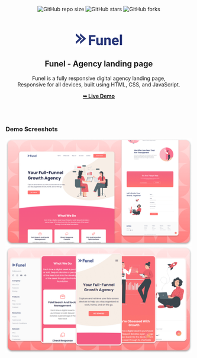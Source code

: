 <div align="center">
  
  ![GitHub repo size](https://img.shields.io/github/repo-size/AbdElRhman492/Landing-Page)
  ![GitHub stars](https://img.shields.io/github/stars/AbdElRhman492/Landing-Page?style=social)
  ![GitHub forks](https://img.shields.io/github/forks/AbdElRhman492/Landing-Page?style=social)

  <br />
  <br />
  
  <img src="./readme-images/project-logo.png" />

  <h2 align="center">Funel - Agency landing page</h2>

  Funel is a fully responsive digital agency landing page, <br />Responsive for all devices, built using HTML, CSS, and JavaScript.

  <a href="https://abdelrhman492.github.io/Landing-Page/"><strong>➥ Live Demo</strong></a>

</div>

<br />
<br />

### Demo Screeshots

![Funel Desktop Demo](./readme-images/desktop.png "Desktop Demo")
![Funel Mobile Demo](./readme-images/mobile.png "Mobile Demo")
